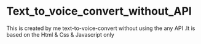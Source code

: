 # Text_to_voice_convert_without_API
This is created by me text-to-voice-convert without using the any API .It is based on the Html &amp; Css &amp; Javascript only
